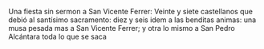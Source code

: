 Una fiesta sin sermon a San Vicente Ferrer: Veinte y siete castellanos que debió al santísimo sacramento: diez y seis idem a las benditas animas: una musa pesada mas a San Vicente Ferrer; y otra lo mismo a San Pedro Alcántara toda lo que se saca